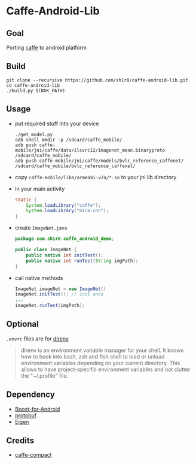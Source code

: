 Caffe-Android-Lib
===============
## Goal
Porting [caffe](https://github.com/BVLC/caffe) to android platform

## Build
```
git clone --recursive https://github.com/sh1r0/caffe-android-lib.git
cd caffe-android-lib
./build.py $(NDK_PATH)
```

## Usage
- put required stuff into your device

	```
	./get_model.py
	adb shell mkdir -p /sdcard/caffe_mobile/
	adb push caffe-mobile/jni/caffe/data/ilsvrc12/imagenet_mean.binaryproto /sdcard/caffe_mobile/
	adb push caffe-mobile/jni/caffe/models/bvlc_reference_caffenet/ /sdcard/caffe_mobile/bvlc_reference_caffenet/
	```
- copy `caffe-mobile/libs/armeabi-v7a/*.so` to your jni lib directory
- in your main activity

	```java
	static {
		System.loadLibrary("caffe");
		System.loadLibrary("mira-cnn");
	}
	```
- create `ImageNet.java`

	```java
	package com.sh1r0.caffe_android_demo;

	public class ImageNet {
		public native int initTest();
		public native int runTest(String imgPath);
	}
	```
- call native methods

	```java
	ImageNet imageNet = new ImageNet()
	imageNet.initTest(); // init once
	...
	imageNet.runTest(imgPath);
	```

## Optional
`.envrc` files are for [direnv](http://direnv.net/)
> direnv is an environment variable manager for your shell. It knows how to hook into bash, zsh and fish shell to load or unload environment variables depending on your current directory. This allows to have project-specific environment variables and not clutter the "~/.profile" file.

## Dependency
* [Boost-for-Android](https://github.com/MysticTreeGames/Boost-for-Android)
* [protobuf](https://code.google.com/p/protobuf)
* [Eigen](http://eigen.tuxfamily.org)

## Credits
* [caffe-compact](https://github.com/chyh1990/caffe-compact)
